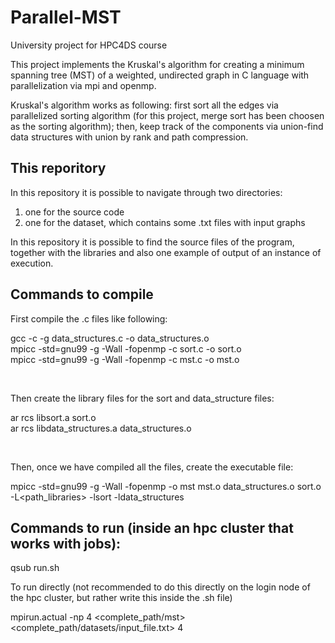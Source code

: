 # Parallel-MST

University project for HPC4DS course

This project implements the Kruskal's algorithm for creating a minimum spanning tree (MST) of a weighted, undirected graph in C language with parallelization via mpi and openmp.

Kruskal's algorithm works as following: first sort all the edges via parallelized sorting algorithm (for this project, merge sort has been choosen as the sorting algorithm); then, keep track of the components via union-find data structures with union by rank and path compression.

## This reporitory

In this repository it is possible to navigate through two directories:
1) one for the source code <br />
2) one for the dataset, which contains some .txt files with input graphs <br />

In this repository it is possible to find the source files of the program, together with the libraries and also one example of output of an instance of execution.


## Commands to compile

First compile the .c files like following:

gcc -c -g data_structures.c -o data_structures.o <br />
mpicc -std=gnu99 -g -Wall -fopenmp -c sort.c -o sort.o <br />
mpicc -std=gnu99 -g -Wall -fopenmp -c mst.c -o mst.o <br />

<br />

Then create the library files for the sort and data_structure files:

ar rcs libsort.a sort.o <br />
ar rcs libdata_structures.a data_structures.o <br />

<br />

Then, once we have compiled all the files, create the executable file:

mpicc -std=gnu99 -g -Wall -fopenmp -o mst mst.o data_structures.o sort.o -L<path_libraries> -lsort -ldata_structures


## Commands to run (inside an hpc cluster that works with jobs):

qsub run.sh

To run directly (not recommended to do this directly on the login node of the hpc cluster, but rather write this inside the .sh file)

mpirun.actual -np 4 <complete_path/mst> <complete_path/datasets/input_file.txt> 4
